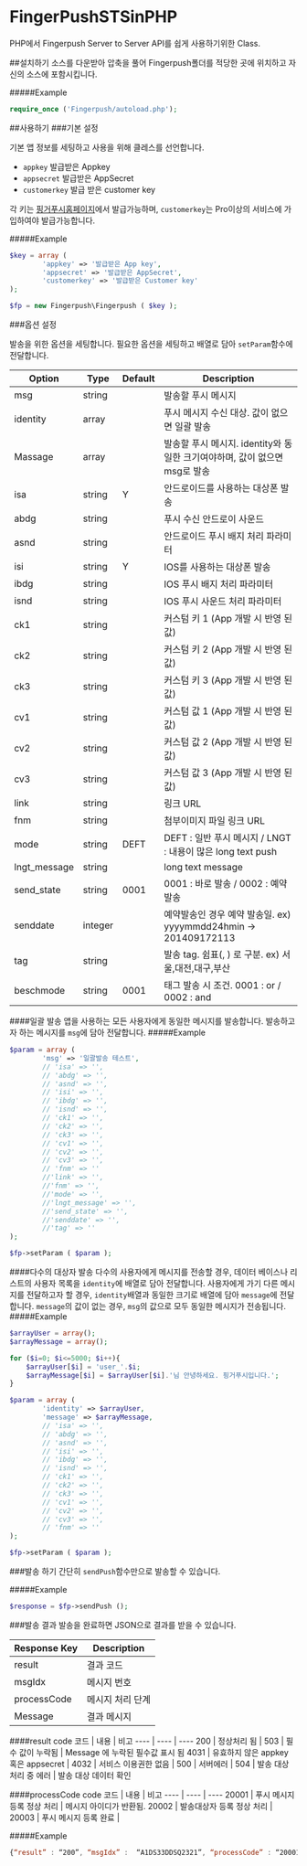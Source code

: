 FingerPushSTSinPHP
=======
PHP에서 Fingerpush Server to Server API를 쉽게 사용하기위한 Class.


##설치하기
소스를 다운받아 압축을 풀어 Fingerpush폴더를 적당한 곳에 위치하고 자신의 소스에 포함시킵니다.

#####Example
``` php
require_once ('Fingerpush/autoload.php');
```


##사용하기
###기본 설정

기본 앱 정보를 세팅하고 사용을 위해 클레스를 선언합니다.

+ `appkey` 발급받은 Appkey
+ `appsecret` 발급받은 AppSecret
+ `customerkey` 발급 받은 customer key

각 키는 [핑거푸시홈페이지](https://www.fingerpush.com/)에서 발급가능하며, `customerkey`는 Pro이상의 서비스에 가입하여야 발급가능합니다.

#####Example
``` php
$key = array (
		'appkey' => '발급받은 App key',
		'appsecret' => '발급받은 AppSecret',
		'customerkey' => '발급받은 Customer key'
);

$fp = new Fingerpush\Fingerpush ( $key );
```


###옵션 설정

발송을 위한 옵션을 세팅합니다.
필요한 옵션을 세팅하고 배열로 담아 `setParam`함수에 전달합니다.

Option | Type | Default | Description
------ | ---- | ------- | -----------
msg | string |  | 발송할 푸시 메시지
identity | array |  | 푸시 메시지 수신 대상. 값이 없으면 일괄 발송
Massage | array |  | 발송할 푸시 메시지. identity와 동일한 크기여야하며, 값이 없으면 msg로 발송
isa | string | Y | 안드로이드를 사용하는 대상폰 발송
abdg | string | | 푸시 수신 안드로이 사운드
asnd | string | | 안드로이드 푸시 배지 처리 파라미터
isi | string | Y | IOS를 사용하는 대상폰 발송
ibdg | string | | IOS 푸시 배지 처리 파라미터
isnd | string | | IOS 푸시 사운드 처리 파라미터
ck1 | string | | 커스텀 키 1 (App 개발 시 반영 된 값)
ck2 | string | | 커스텀 키 2 (App 개발 시 반영 된 값)
ck3 | string | | 커스텀 키 3 (App 개발 시 반영 된 값)
cv1 | string | | 커스텀 값 1 (App 개발 시 반영 된 값)
cv2 | string | | 커스텀 값 2 (App 개발 시 반영 된 값)
cv3 | string | | 커스텀 값 3 (App 개발 시 반영 된 값)
link | string | | 링크 URL 
fnm | string | | 첨부이미지 파일 링크 URL
mode | string | DEFT | DEFT : 일반 푸시 메시지 / LNGT : 내용이 많은 long text push
lngt_message | string | | long text message
send_state | string | 0001 | 0001 : 바로 발송 / 0002 : 예약발송
senddate | integer | | 예약발송인 경우 예약 발송일. ex) yyyymmdd24hmin -> 201409172113
tag | string | | 발송 tag. 쉼표(,  ) 로 구분. ex) 서울,대전,대구,부산
beschmode | string | 0001 | 태그 발송 시 조건. 0001 : or / 0002 : and

####일괄 발송
앱을 사용하는 모든 사용자에게 동일한 메시지를 발송합니다. 발송하고자 하는 메시지를 `msg`에 담아 전달합니다.
#####Example
``` php
$param = array (
		'msg' => '일괄발송 테스트',
		// 'isa' => '',
		// 'abdg' => '',
		// 'asnd' => '',
		// 'isi' => '',
		// 'ibdg' => '',
		// 'isnd' => '',
		// 'ck1' => '',
		// 'ck2' => '',
		// 'ck3' => '',
		// 'cv1' => '',
		// 'cv2' => '',
		// 'cv3' => '',
		// 'fnm' => ''
		//'link' => '',
		//'fnm' => '',
		//'mode' => '',
		//'lngt_message' => '',
		//'send_state' => '',
		//'senddate' => '',
		//'tag' => ''
);

$fp->setParam ( $param );
```
####다수의 대상자 발송
다수의 사용자에게 메시지를 전송할 경우, 데이터 베이스나 리스트의 사용자 목록을 `identity`에 배열로 담아 전달합니다.
사용자에게 가기 다른 메시지를 전달하고자 할 경우, `identity`배열과 동일한 크기로 배열에 담아 `message`에 전달합니다.
`message`의 값이 없는 경우, `msg`의 값으로 모두 동일한 메시지가 전송됩니다.
#####Example
``` php
$arrayUser = array();
$arrayMessage = array();

for ($i=0; $i<=5000; $i++){
	$arrayUser[$i] = 'user_'.$i;
	$arrayMessage[$i] = $arrayUser[$i].'님 안녕하세요. 핑거푸시입니다.';
}

$param = array (
		'identity' => $arrayUser,
		'message' => $arrayMessage,
		// 'isa' => '',
		// 'abdg' => '',
		// 'asnd' => '',
		// 'isi' => '',
		// 'ibdg' => '',
		// 'isnd' => '',
		// 'ck1' => '',
		// 'ck2' => '',
		// 'ck3' => '',
		// 'cv1' => '',
		// 'cv2' => '',
		// 'cv3' => '',
		// 'fnm' => ''
);

$fp->setParam ( $param );
```


###발송 하기
간단히 `sendPush`함수만으로 발송할 수 있습니다.

#####Example
``` php
$response = $fp->sendPush ();
```


###발송 결과
발송을 완료하면 JSON으로 결과를 받을 수 있습니다.

Response Key | Description
------------ | ----------- 
result | 결과 코드
msgIdx | 메시지 번호
processCode | 메시지 처리 단계
Message | 결과 메시지

####result code
코드 | 내용 | 비고
---- | ---- | ----
200 | 정상처리 됨 | 
503 | 필수 값이 누락됨 | Message 에 누락된 필수값 표시 됨
4031 | 유효하지 않은 appkey 혹은 appsecret | 
4032 | 서비스 이용권한 없음 | 
500 | 서버에러 | 
504 | 발송 대상 처리 중 에러 | 발송 대상 데이터 확인

####processCode code
코드 | 내용 | 비고
---- | ---- | ----
20001 | 푸시 메시지 등록 정상 처리 | 메시지 아이디가 반환됨.
20002 | 발송대상자 등록 정상 처리 | 
20003 | 푸시 메시지 등록 완료 | 

#####Example
```js
{“result” : “200”, “msgIdx” :  “A1DS33DDSQ2321”, “processCode” : “20001”, “message” : “메시지 등록이 처리되었습니다. 발급받은 메시지 아이디로 대상자 등록을 시작해 주세요.”}
```



